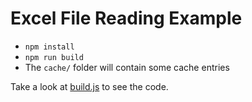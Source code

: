 # Excel File Reading Example

- `npm install`
- `npm run build`
- The `cache/` folder will contain some cache entries

Take a look at [build.js](https://github.com/MajorBreakfast/cached-build-function/blob/master/example/excel-file-reading/build.js) to see the code.
